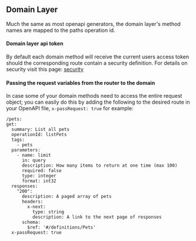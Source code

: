 ## Domain Layer

Much the same as most openapi generators, the domain layer's method names are mapped to the paths operation id.

#### Domain layer api token
By default each domain method will receive the current users access token should the corresponding route contain a security definition. For details on security visit this page: [security](./security-definitions.md)

#### Passing the request variables from the router to the domain
In case some of your domain methods need to access the entire request object; you can easily do this by adding the following to the desired route in your OpenAPI file, `x-passRequest: true` for example:

```
/pets:
get:
  summary: List all pets
  operationId: listPets
  tags:
    - pets
  parameters:
    - name: limit
      in: query
      description: How many items to return at one time (max 100)
      required: false
      type: integer
      format: int32
  responses:
    "200":
      description: A paged array of pets
      headers:
        x-next:
          type: string
          description: A link to the next page of responses
      schema:
        $ref: '#/definitions/Pets'
  x-passRequest: true        
```
